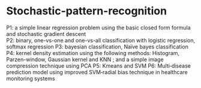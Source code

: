 # Stochastic-pattern-recognition
P1: a simple linear regression problem using the basic closed form formula and stochastic gradient descent <br />
P2: binary, one-vs-one and one-vs-all classification with logistic regression, softmax regression
P3: bayesian classification, Naïve bayes classification
P4: kernel density estimation using the following methods: Histogram, Parzen-window, Gaussian kernel and KNN ; and a simple image compression technique using PCA
P5: Kmeans and SVM
P6: Multi‑disease prediction model using improved SVM‑radial bias technique in healthcare monitoring systems
